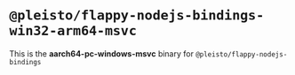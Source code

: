 # `@pleisto/flappy-nodejs-bindings-win32-arm64-msvc`

This is the **aarch64-pc-windows-msvc** binary for `@pleisto/flappy-nodejs-bindings`
